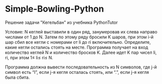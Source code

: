 # Simple-Bowling-Python
Решение задачи "Кегельбан" из учебника PythonTutor


Условие:
N кеглей выставили в один ряд, занумеровав их слева направо числами от 1 до N. Затем по этому ряду бросили K шаров, при этом i-й шар сбил все кегли с номерами от li до ri включительно. Определите, какие кегли остались стоять на месте.
Программа получает на вход количество кеглей N и количество бросков K. Далее идет K пар чисел li, ri, при этом 1≤ li≤ ri≤ N.

Программа должна вывести последовательность из N символов, где j-й символ есть “I”, если j-я кегля осталась стоять, или “.”, если j-я кегля была сбита.

